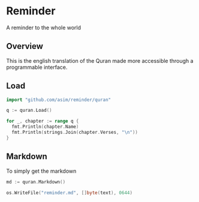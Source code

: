 # Reminder

A reminder to the whole world

## Overview

This is the english translation of the Quran made more accessible through a programmable interface. 

## Load

```go
import "github.com/asim/reminder/quran"

q := quran.Load()

for _, chapter := range q {
  fmt.Println(chapter.Name)
  fmt.Println(strings.Join(chapter.Verses, "\n"))
}
```

## Markdown

To simply get the markdown

```go
md := quran.Markdown()

os.WriteFile("reminder.md", []byte(text), 0644)
```
